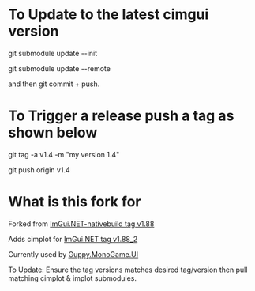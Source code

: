 # To Update to the latest cimgui version

git submodule update --init

git submodule update --remote

and then git commit + push.


# To Trigger a release push a tag as shown below

git tag -a v1.4 -m "my version 1.4"

git push origin v1.4

# What is this fork for

Forked from [ImGui.NET-nativebuild tag v1.88](https://github.com/mellinoe/ImGui.NET-nativebuild/tree/9acdb4b2445001f56f3c9400d33541ea57afd73e)


Adds cimplot for 
[ImGui.NET tag v1.88_2](https://github.com/mellinoe/ImGui.NET/tree/421efe7629b92bcc68dcc760716d25ee83d1d461)

Currently used by [Guppy.MonoGame.UI](https://github.com/rettoph/Guppy/tree/master/src/Guppy.MonoGame.UI)

To Update: Ensure the tag versions matches desired tag/version then pull matching cimplot & implot submodules.